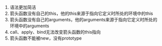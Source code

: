 1. 语法更加简洁
2. 箭头函数没有自己的this，他的this来源于指向它定义时所处的环境中的this
3. 箭头函数没有自己的arguments，他的arguments来源于指向它定义时所处的环境中的arguments
4. call、apply、bind无法改变箭头函数的this指向
5. 箭头函数不能被new，没有prototype